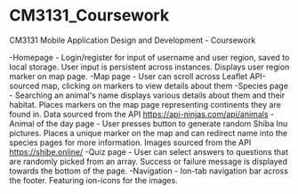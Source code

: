 # CM3131_Coursework
CM3131 Mobile Application Design and Development - Coursework

-Homepage - Login/register for input of username and user region, saved to local storage. User input is persistent across instances. Displays user region marker on map page.
-Map page - User can scroll across Leaflet API-sourced map, clicking on markers to view details about them
-Species page - Searching an animal's name displays various details about them and their habitat. Places markers on the map page representing continents they are found in. Data sourced from the API https://api-ninjas.com/api/animals
-Animal of the day page - User presses button to generate random Shiba Inu pictures. Places a unique marker on the map and can redirect name into the species pages for more information. Images sourced from the API https://shibe.online/
-Quiz page - User can select answers to questions that are randomly picked from an array. Success or failure message is displayed towards the bottom of the page.
-Navigation - Ion-tab navigation bar across the footer. Featuring ion-icons for the images.
